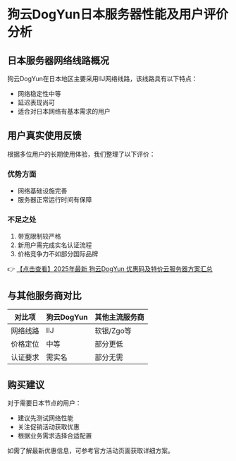 # 狗云DogYun日本服务器性能及用户评价分析

## 日本服务器网络线路概况
狗云DogYun在日本地区主要采用IIJ网络线路，该线路具有以下特点：
- 网络稳定性中等
- 延迟表现尚可
- 适合对日本网络有基本需求的用户

## 用户真实使用反馈
根据多位用户的长期使用体验，我们整理了以下评价：

### 优势方面
- 网络基础设施完善
- 服务器正常运行时间有保障

### 不足之处
1. 带宽限制较严格
2. 新用户需完成实名认证流程
3. 价格竞争力不如部分国际品牌

👉 [【点击查看】2025年最新 狗云DogYun 优惠码及特价云服务器方案汇总](https://bit.ly/DogYun)

## 与其他服务商对比
| 对比项 | 狗云DogYun | 其他主流服务商 |
|--------|------------|----------------|
| 网络线路 | IIJ | 软银/Zgo等 |
| 价格定位 | 中等 | 部分更低 |
| 认证要求 | 需实名 | 部分无需 |

## 购买建议
对于需要日本节点的用户：
- 建议先测试网络性能
- 关注促销活动获取优惠
- 根据业务需求选择合适配置

如需了解最新优惠信息，可参考官方活动页面获取详细方案。